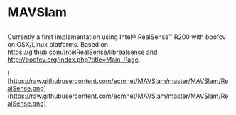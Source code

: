 # MAVSlam

## 



Currently a first implementation using Intel® RealSense™ R200 with boofcv on OSX/Linux platforms. Based on https://github.com/IntelRealSense/librealsense and http://boofcv.org/index.php?title=Main_Page.

![https://raw.githubusercontent.com/ecmnet/MAVSlam/master/MAVSlam/RealSense.png](https://raw.githubusercontent.com/ecmnet/MAVSlam/master/MAVSlam/RealSense.png)